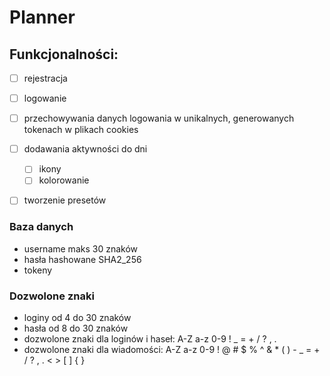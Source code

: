 # Planner

## Funkcjonalności:
- [ ] rejestracja
- [ ] logowanie
- [ ] przechowywania danych logowania w unikalnych, generowanych tokenach w plikach cookies
- [ ] dodawania aktywności do dni
  - [ ] ikony
  - [ ] kolorowanie 
- [ ] tworzenie presetów


### Baza danych
- username maks 30 znaków
- hasła hashowane SHA2_256 
- tokeny

### Dozwolone znaki
- loginy od 4 do 30 znaków
- hasła od 8 do 30 znaków
- dozwolone znaki dla loginów i haseł: A-Z a-z 0-9 ! _ = + / ? , .
- dozwolone znaki dla wiadomości: A-Z a-z 0-9 ! @ # $ % ^ & * ( ) - _ = + / ? , . < > [ ] { }